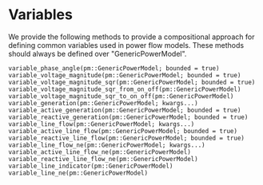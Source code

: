 # Variables

We provide the following methods to provide a compositional approach for defining common variables used in power flow models. These methods should always be defined over "GenericPowerModel".

```@docs
variable_phase_angle(pm::GenericPowerModel; bounded = true)
variable_voltage_magnitude(pm::GenericPowerModel; bounded = true)
variable_voltage_magnitude_sqr(pm::GenericPowerModel; bounded = true)
variable_voltage_magnitude_sqr_from_on_off(pm::GenericPowerModel)
variable_voltage_magnitude_sqr_to_on_off(pm::GenericPowerModel)
variable_generation(pm::GenericPowerModel; kwargs...)
variable_active_generation(pm::GenericPowerModel; bounded = true)
variable_reactive_generation(pm::GenericPowerModel; bounded = true)
variable_line_flow(pm::GenericPowerModel; kwargs...)
variable_active_line_flow(pm::GenericPowerModel; bounded = true)
variable_reactive_line_flow(pm::GenericPowerModel; bounded = true)
variable_line_flow_ne(pm::GenericPowerModel; kwargs...)
variable_active_line_flow_ne(pm::GenericPowerModel)
variable_reactive_line_flow_ne(pm::GenericPowerModel)
variable_line_indicator(pm::GenericPowerModel)
variable_line_ne(pm::GenericPowerModel)
```
